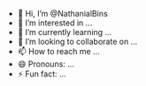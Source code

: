 - 👋 Hi, I’m @NathanialBins
- 👀 I’m interested in ...
- 🌱 I’m currently learning ...
- 💞️ I’m looking to collaborate on ...
- 📫 How to reach me ...
- 😄 Pronouns: ...
- ⚡ Fun fact: ...

<!---
NathanialBins/NathanialBins is a ✨ special ✨ repository because its `README.md` (this file) appears on your GitHub profile.
You can click the Preview link to take a look at your changes.
--->
